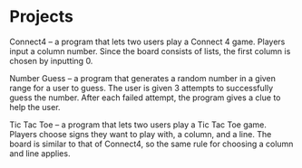 # Projects
Connect4 – a program that lets two users play a Connect 4 game. Players input a column number.
           Since the board consists of lists, the first column is chosen by inputting 0.

Number Guess – a program that generates a random number in a given range for a user to guess. The user is given 3 attempts to successfully guess the number.
               After each failed attempt, the program gives a clue to help the user.

Tic Tac Toe – a program that lets two users play a Tic Tac Toe game. Players choose signs they want to play with, a column, and a line. 
              The board is similar to that of Connect4, so the same rule for choosing a column and line applies. 

